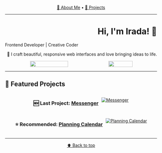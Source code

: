 <p align="center">
  <a href="#slide-1">👋 About Me</a> • 
  <a href="#slide-2">📁 Projects</a>
</p>

---

<!-- Slide 1 -->
<h1 id="slide-1" align="right">Hi, I'm Irada! 👋</h1>

<p>Frontend Developer | Creative Coder</p>
<p align="right">🎨 I craft beautiful, responsive web interfaces and love bringing ideas to life.</p>

<div align="center" style="display: flex; justify-content: center; flex-wrap: wrap; gap: 10px;">
  <img src="https://github-readme-stats.vercel.app/api?username=Ira4a&show_icons=true&theme=dark" width="50%" />
  <img src="https://github-readme-stats.vercel.app/api/top-langs/?username=Ira4a&layout=compact&theme=dark" width="40%" />
</div>

---

<!-- Slide 2 -->

<h2 id="slide-2">📁 Featured Projects</h2>

<div align="center" style="display: flex; justify-content: center; flex-wrap: wrap; gap: 10px;">
  
### 🆕 Last Project: [Messenger](https://github.com/Ira4a/Messenger)  
[![Messenger](https://github-readme-stats.vercel.app/api/pin/?username=Ira4a&repo=Messenger&theme=dark)](https://github.com/Ira4a/Messenger)

### ⭐ Recommended: [Planning Calendar](https://github.com/Ira4a/Planning-calendar)
[![Planning Calendar](https://github-readme-stats.vercel.app/api/pin/?username=Ira4a&repo=Planning-calendar&theme=dark)](https://github.com/Ira4a/Planning-calendar)

</div>

---

<p align="center"><a href="#slide-1">⬆️ Back to top</a></p>
